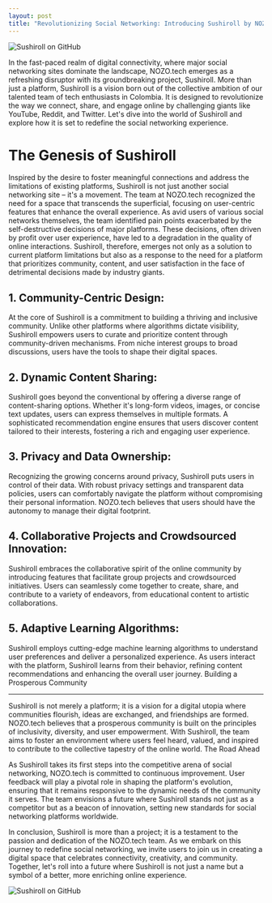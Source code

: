 ```yaml
---
layout: post
title: "Revolutionizing Social Networking: Introducing Sushiroll by NOZO.tech"
---
```


![Sushiroll on GitHub](https://img.shields.io/badge/Check%20it%20out%20on%20GitHub!-106295?style=flat-square&logo=github&link=https%3A%2F%2Fgithub.com%2Fnozo-tech%2Fsushiroll)


In the fast-paced realm of digital connectivity, where major social networking sites dominate the landscape, NOZO.tech emerges as a refreshing disruptor with its groundbreaking project, Sushiroll. More than just a platform, Sushiroll is a vision born out of the collective ambition of our talented team of tech enthusiasts in Colombia. It is designed to revolutionize the way we connect, share, and engage online by challenging giants like YouTube, Reddit, and Twitter. Let's dive into the world of Sushiroll and explore how it is set to redefine the social networking experience.

# The Genesis of Sushiroll
Inspired by the desire to foster meaningful connections and address the limitations of existing platforms, Sushiroll is not just another social networking site – it's a movement. The team at NOZO.tech recognized the need for a space that transcends the superficial, focusing on user-centric features that enhance the overall experience. As avid users of various social networks themselves, the team identified pain points exacerbated by the self-destructive decisions of major platforms. These decisions, often driven by profit over user experience, have led to a degradation in the quality of online interactions. Sushiroll, therefore, emerges not only as a solution to current platform limitations but also as a response to the need for a platform that prioritizes community, content, and user satisfaction in the face of detrimental decisions made by industry giants.

## 1. Community-Centric Design:
At the core of Sushiroll is a commitment to building a thriving and inclusive community. Unlike other platforms where algorithms dictate visibility, Sushiroll empowers users to curate and prioritize content through community-driven mechanisms. From niche interest groups to broad discussions, users have the tools to shape their digital spaces.

## 2. Dynamic Content Sharing:
Sushiroll goes beyond the conventional by offering a diverse range of content-sharing options. Whether it's long-form videos, images, or concise text updates, users can express themselves in multiple formats. A sophisticated recommendation engine ensures that users discover content tailored to their interests, fostering a rich and engaging user experience.

## 3. Privacy and Data Ownership:
Recognizing the growing concerns around privacy, Sushiroll puts users in control of their data. With robust privacy settings and transparent data policies, users can comfortably navigate the platform without compromising their personal information. NOZO.tech believes that users should have the autonomy to manage their digital footprint.

## 4. Collaborative Projects and Crowdsourced Innovation:
Sushiroll embraces the collaborative spirit of the online community by introducing features that facilitate group projects and crowdsourced initiatives. Users can seamlessly come together to create, share, and contribute to a variety of endeavors, from educational content to artistic collaborations.

## 5. Adaptive Learning Algorithms:
Sushiroll employs cutting-edge machine learning algorithms to understand user preferences and deliver a personalized experience. As users interact with the platform, Sushiroll learns from their behavior, refining content recommendations and enhancing the overall user journey.
Building a Prosperous Community

---

Sushiroll is not merely a platform; it is a vision for a digital utopia where communities flourish, ideas are exchanged, and friendships are formed. NOZO.tech believes that a prosperous community is built on the principles of inclusivity, diversity, and user empowerment. With Sushiroll, the team aims to foster an environment where users feel heard, valued, and inspired to contribute to the collective tapestry of the online world.
The Road Ahead

As Sushiroll takes its first steps into the competitive arena of social networking, NOZO.tech is committed to continuous improvement. User feedback will play a pivotal role in shaping the platform's evolution, ensuring that it remains responsive to the dynamic needs of the community it serves. The team envisions a future where Sushiroll stands not just as a competitor but as a beacon of innovation, setting new standards for social networking platforms worldwide.

In conclusion, Sushiroll is more than a project; it is a testament to the passion and dedication of the NOZO.tech team. As we embark on this journey to redefine social networking, we invite users to join us in creating a digital space that celebrates connectivity, creativity, and community. Together, let's roll into a future where Sushiroll is not just a name but a symbol of a better, more enriching online experience.

![Sushiroll on GitHub](https://img.shields.io/badge/Check%20it%20out%20on%20GitHub!-106295?style=flat-square&logo=github&link=https%3A%2F%2Fgithub.com%2Fnozo-tech%2Fsushiroll)
